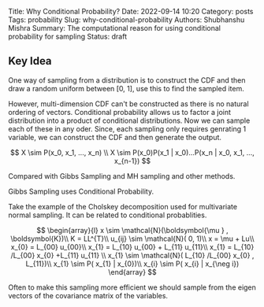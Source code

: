Title: Why Conditional Probability?
Date: 2022-09-14 10:20
Category: posts
Tags: probability
Slug: why-conditional-probability
Authors: Shubhanshu Mishra
Summary: The computational reason for using conditional probability for sampling
Status: draft

## Key Idea

One way of sampling from a distribution is to construct the CDF and then draw a random uniform between [0, 1], use this to find the sampled item. 

However, multi-dimension CDF can't be constructed as there is no natural ordering of vectors. 
Conditional probability allows us to factor a joint distribution into a product of conditional distributions. 
Now we can sample each of these in any oder. Since, each sampling only requires genrating 1 variable, we can construct the CDF and then generate the output. 


$$
X \sim P(x_0, x_1, ..., x_n) \\
X \sim P(x_0)P(x_1 | x_0)...P(x_n | x_0, x_1, ..., x_{n-1})
$$

Compared with Gibbs Sampling and MH sampling and other methods. 

Gibbs Sampling uses Conditional Probability. 

Take the example of the Cholskey decomposition used for multivariate normal sampling. It can be related to conditional probablities. 

$$
 \begin{array}{l}
x \sim  \mathcal{N}(\boldsymbol{\mu } , \boldsymbol{K})\\
K = LL^{T}\\
u_{ij}  \sim  \mathcal{N}( 0, 1)\\
x  = \mu  + Lu\\
x_{0}  = L_{00} u_{00}\\
x_{1}  = L_{10} u_{00}  + L_{11} u_{11}\\
x_{1}  = L_{10} /L_{00}  x_{0}  +L_{11} u_{11}  \\
x_{1}  \sim  \mathcal{N}( L_{10} /L_{00}  x_{0} , L_{11})\\
x_{1}  \sim  P( x_{1}  | x_{0})\\
x_{i}  \sim  P( x_{i}  | x_{\neg i})
\end{array}
$$


Often to make this sampling more efficient we should sample from the eigen vectors of the covariance matrix of the variables. 
